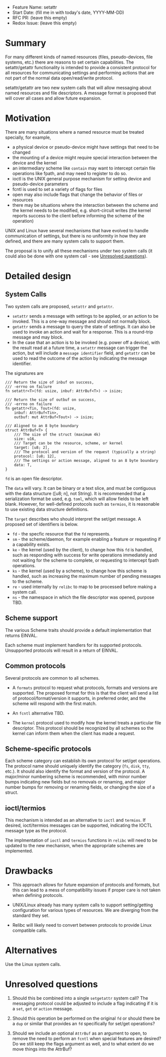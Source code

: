 - Feature Name: setattr
- Start Date: (fill me in with today's date, YYYY-MM-DD)
- RFC PR: (leave this empty)
- Redox Issue: (leave this empty)

# Summary
[summary]: #summary

For many different kinds of named resources (files, pseudo-devices, file systems, etc.) there are reasons to set certain capabilities.
The setattr/getattr functionality is intended to provide a consistent protocol for all resources for communicating settings and
performing actions that are not part of the normal data open/read/write protocol.

setattr/getattr are two new system calls that will allow messaging
about named resources and file descriptors.
A message format is proposed that will cover all cases and allow future expansion.

# Motivation
[motivation]: #motivation

There are many situations where a named resource must be treated specially,
for example,
- a physical device or pseudo-device might have settings that need to be changed
- the mounting of a device might require special interaction between the device and the kernel
- an intermediary scheme like `contain` may want to intercept certain file operations like fpath,
and may need to register to do so.
- ioctl is the UNIX general purpose mechanism for setting device and pseudo-device parameters
- fcntl is used to set a variety of flags for files
- open may also include flags that change the behavior of files or resources
- there may be situations where the interaction between the scheme and the kernel needs to be modified, e.g. short-circuit writes (the kernel reports success to the client before informing the scheme of the operation)

UNIX and Linux have several mechanisms that have evolved to handle
communication of settings,
but there is no uniformity in how they are defined,
and there are many system calls to support them.

The proposal is to unify all these mechanisms under two system calls (it could also be done with one system call - see [Unresolved questions](#unresolved-questions)).

# Detailed design
[design]: #detailed-design

## System Calls

Two system calls are proposed, `setattr` and `getattr`.

- `setattr` sends a message with settings to be applied,
or an action to be invoked.
This is a one-way message and should not normally block.
- `getattr` sends a message to query the state of settings.
It can also be used to invoke an action and wait for a response.
This is a round-trip message and may block.
- In the case that an action is to be invoked (e.g. power off a device),
with the result read at a future time,
a `setattr` message can trigger the action,
but will include a `message identifier` field,
and `getattr` can be used to read the outcome of the action by indicating
the message identifier.

The signatures are
```
/// Return the size of inbuf on success,
/// -errno on failure
fn setattr<T>(fd: usize, inbuf: AttrBuf<T>) -> isize;

/// Return the size of outbuf on success,
/// -errno on failure
fn getattr<Tin, Tout>(fd: usize,
    inbuf: AttrBuf<Tin>,
    outbuf: mut AttrBuf<Tout>) -> isize;

/// Aligned to an 8 byte boundary
struct AttrBuf<T> {
    /// The size of the struct (maximum 4k)
    size: u16,
    /// Target can be the resource, scheme, or kernel
    target: [u8; 2],
    /// The protocol and version of the request (typically a string)
    protocol: [u8; 12],
    /// The settings or action message, aligned to an 8 byte boundary
    data: T,
}
```

`fd` is an open file descriptor.

The `data` will vary. It can be binary or a text slice,
and must be contiguous with the data structure ([u8; n], not String).
It is recommended that a serialization format be used,
e.g. `toml`, which will allow fields to be left blank.
However, for well-defined protocols such as `termios`,
it is reasonable to use existing data structure definitions.

The `target` describes who should interpret the set/get message.
A proposed set of identifiers is below.
- `fd` - the specfic resource that the `fd` represents.
- `sm` - the scheme/daemon, for example enabling a feature
or requesting if a capability exists.
- `ke` - the kernel (used by the client), to change how this `fd` is handled,
such as responding with
success for write operations immediately and not waiting
for the scheme to complete, or requesting to intercept fpath
operations.
- `ks` - the kernel (used by a scheme), to change how this scheme is handled,
such as increasing the maximum number of pending messages to the scheme.
- `re` - used internally by `relibc` to map to be processed before
making a system call.
- `ns` - the namespace in which the file descriptor was opened,
purpose TBD.

## Scheme support

The various Scheme traits should provide a default implementation
that returns EINVAL.

Each scheme must implement handlers for its supported protocols.
Unsupported protocols will result in a return of EINVAL.

## Common protocols

Several protocols are common to all schemes.
- A `formats` protocol to request what protocols, formats and versions are supported.
The proposed format for this is that the client will send a list of
protocol/format/version it supports, in preferred order,
and the scheme will respond with the first match.

- An `fcntl` alternative TBD.

- The `kernel` protocol used to modify how the kernel treats
a particular file descriptor.
This protocol should be recognized by all schemes so the kernel
can inform them when the client has made a request.

## Scheme-specific protocols

Each scheme category can establish its own protocol for set/get operations.
The protocol name should uniquely identify the category (`fs`, `disk`, `tty`, etc.).
It should also identify the format and version of the protocol.
A major/minor numbering scheme is recommended,
with minor number bumps indicating new fields but no removals or
renaming, and major number bumps for removing or renaming fields,
or changing the size of a struct.

## ioctl/termios

This mechanism is intended as an alternative to `ioctl` and `termios`.
If desired, ioctl/termios messages can be supported, indicating the
IOCTL message type as the protocol.

The implmentation of `ioctl` and `termios` functions in `relibc`
will need to be updated to the new mechanism,
when the appropriate schemes are implemented.

# Drawbacks
[drawbacks]: #drawbacks

- This approach allows for future expansion of protocols and formats,
but this can lead to a mess of compatibility issues if proper care
is not taken when defining protocols.

- UNIX/Linux already has many system calls to support setting/getting
configuration for various types of resources.
We are diverging from the standard they set.

- Relibc will likely need to convert between protocols to provide
Linux compatible calls.

# Alternatives
[alternatives]: #alternatives

Use the Linux system calls.

# Unresolved questions
[unresolved]: #unresolved-questions

1. Should this be combined into a single `setgetattr` system call?
The messaging protocol could be adjusted to include a flag indicating
if it is a `set`, `get` or `action` message.

2. Should this operation be performed on the original `fd` or should
there be a `dup` or similar that provides an `fd` specifically for
set/get operations?

3. Should we include an optional `AttrBuf` as an argument to open,
to remove the need to perform an `fcntl` when special features are
desired? Do we still keep the flags argument as well, and to what extent do we move things into the AttrBuf?

